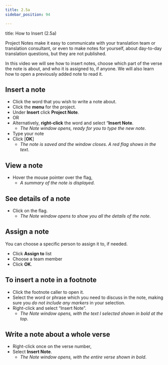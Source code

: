 ```yaml
---
title: 2.5a
sidebar_position: 94

---
```




title: How to Insert (2.5a)


Project Notes make it easy to communicate with your translation team or translation consultant, or even to make notes for yourself, about day-to-day translation questions, but they are not published.


In this video we will see how to insert notes, choose which part of the verse the note is about, and who it is assigned to, if anyone. We will also learn how to open a previously added note to read it.


## Insert a note

- Click the word that you wish to write a note about.
- Click the **menu** for the project.
- Under **Insert** click **Project Note**.
- OR
- Alternatively, **right-click** the word and select “**Insert Note**.
	- _The Note window opens, ready for you to type the new note_.
- Type your note
- Click [**OK**]
	- _The note is saved and the window closes. A red flag shows in the text_.

## View a note

- Hover the mouse pointer over the flag,
	- _A summary of the note is displayed_.

## See details of a note

- Click on the flag.
	- _The Note window opens to show you all the details of the note_.

## Assign a note


You can choose a specific person to assign it to, if needed.

- Click **Assign to** list
- Choose a team member
- Click **OK**.

## To insert a note in a footnote

- Click the footnote caller to open it.
- Select the word or phrase which you need to discuss in the note, making sure you _do not include any markers_ in your selection.
- Right-click and select “Insert Note”.
	- _The Note window opens, with the text I selected shown in bold at the top_.

## Write a note about a whole verse

- Right-click once on the verse number,
- Select **Insert Note**.
	- _The Note window opens, with the entire verse shown in bold_.
